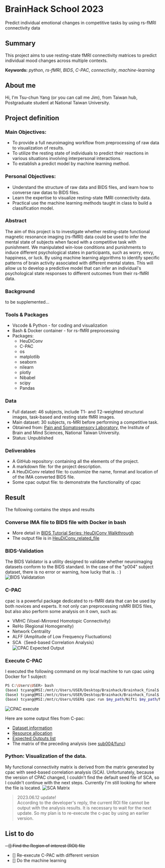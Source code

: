 # BrainHack School 2023
Predict individual emotional changes in competitive tasks by using rs-fMRI connectivity data 

## Summary
This project aims to use resting-state fMRI connectivity matrices to predict individual mood changes across multiple contexts.

**Keywords:** *python*, *rs-fMRI*, *BIDS*, *C-PAC*, *connectivity*, *machine-learning*

## About me  
Hi, I'm Tsu-chun Yang (or you can call me Jim), from Taiwan hub, Postgraduate student at  National Taiwan University.

## Project definition

### Main Objectives:
- To provide a full neuroimaging workflow from preprocessing of raw data to visualization of results.
- To utilize the resting state of individuals to predict their reactions in various situations involving interpersonal interactions.
- To establish a predict model by machine learning method.

### Personal Objectives:
- Understand the structure of raw data and BIDS files, and learn how to converse raw datas to BIDS files.
- Learn the expertise to visualize resting-state fMRI connectivity data.
- Practical use the machine learning methods taught in class to build a classification model.

### Abstract  
The aim of this project is to investigate whether resting-state functional magnetic resonance imaging (rs-fMRI) data could be used to infer the mental state of subjects when faced with a competitive task with punishment. We manipulated win-lose conditions and punishments to induce different psychological states in participants, such as worry, envy, happiness, or luck. By using machine learning algorithms to identify specific patterns of brain activity associated with different mental states. This will allow us to develop a predictive model that can infer an individual's psychological state responses to different outcomes from their rs-fMRI data.

### Background
to be supplemented...

### Tools & Packages
- Vscode & Python - for coding and visualization
- Bash & Docker container - for rs-fMRI preprocessing 
- Packages: 
  - HeuDiConv
  - C-PAC
  - os
  - matplotlib
  - seaborn
  - nilearn
  - plotly
  - Nibabel
  - scipy
  - Pandas

### Data
- Full dataset: 46 subjects, include T1- and T2-weighted structural images, task-based and resting state fMRI images.
- Main dataset: 30 subjects, rs-MRI before performing a competitive task.
- Obtained from: [Pain and Somatosensory Laboratory](https://paingibms.weebly.com/), the Institute of Brain and Mind Sciences, National Taiwan University. 
- Status: Unpublished

### Deliverables
- A GitHub repository: containing all the elements of the project.
- A markdown file: for the project description.
- A HeuDiConv related file: to customize the name, format and location of of the IMA converted BIDS file.
- Some cpac output file: to demonstrate the functionality of cpac


## Result
The following contains the steps and results

### Converse IMA file to BIDS file with Docker in bash 
- More detail in [BIDS Tutorial Series: HeuDiConv Walkthrough](https://reproducibility.stanford.edu/bids-tutorial-series-part-2a/)
- The output file is in [HeuDiConv_related_file](https://github.com/r11454008/BHSTW_project/tree/main/HeuDiConv_related_file)

### BIDS-Validation
The BIDS Validator is a utility designed to validate whether neuroimaging datasets conform to the BIDS standard. In the case of the "p004" subject dataset, there is no error or warning, how lucky that is.  : )
![BIDS Validatation](https://github.com/r11454008/BHSTW_project/assets/130885549/27a2b4a3-b7c7-489f-89cf-b0749a833767)

### C-PAC
cpac is a powerful package dedicated to rs-fMRI data that can be used by both novices and experts. It not only can preprocessing rsMRI BIDS files, but also also perform some analysis on it own, such as:
- VMHC (Voxel-Mirrored Homotopic Connectivity)  
- ReHo (Regional Homogeneity)
- Network Centrality
- ALFF (Amplitude of Low Frequency Fluctuations) 
- SCA（Seed-based Correlation Analysis）  
![CPAC Expected Output](https://github.com/r11454008/BHSTW_project/assets/130885549/08c44014-7459-4c8b-b7bb-7d7cbcd04874)

### Execute C-PAC
I executed the following command on my local machine to run cpac using Docker for 1 subject:
``` bash
PS C:\Users\USER> bash  
(base) tcyang@MSI:/mnt/c/Users/USER/Desktop/Brainhack/Brainhack_final$ my_path=$(pwd)
(base) tcyang@MSI:/mnt/c/Users/USER/Desktop/Brainhack/Brainhack_final$ cd /mnt/c/Users/USER/  
(base) tcyang@MSI:/mnt/c/Users/USER$ cpac run $my_path/Nifti $my_path/Nifti_output participant  
```
![CPAC execute](https://github.com/r11454008/BHSTW_project/assets/130885549/b3e54cdd-07fd-4060-99f6-4acb705daa75)  
  
Here are some output files from C-pac:
- [Dataset information](https://github.com/r11454008/BHSTW_project/files/11715797/cpac_individual_timing_cpac-default-pipeline.csv)
- [Resource allocation](file:///C:/Users/USER/Desktop/Brainhack/Brainhack_final/p004_output/log/pipeline_cpac-default-pipeline/sub-004_ses-1/callback.log.html)
- [Expected Outputs list](https://github.com/r11454008/BHSTW_project/files/11715803/sub-004_ses-1_expectedOutputs.txt)
- The matrix of the preceding analysis (see [sub004/func](https://github.com/r11454008/BHSTW_project/tree/main/p004_output/output/cpac_cpac-default-pipeline/sub-004_ses-1/func))

### Python: Visualization of the data.
My functional connectivity matrix is derived from the matrix generated by cpac with seed-based correlation analysis (SCA). Unfortunately, because the version of CPAC changed, I couldn't find the default seed file of SCA, so I couldn't continue with the next steps. Currently I'm still looking for where the file is located.
![SCA Matrix](https://github.com/r11454008/BHSTW_project/assets/130885549/4166e897-ef91-4cfb-b51d-4c42f086342e)

> 2023.06.12 update!  
  According to the developer's reply, the current ROI file cannot be output with the analysis results. It is necessary to wait for the next update. So my plan is to re-execute the c-pac by using an earlier version.

## List to do 
<del>- [] Find the Region of interest (ROI) file<del>
- [] Re-execute C-PAC with different version
- [] Do the machine learning

